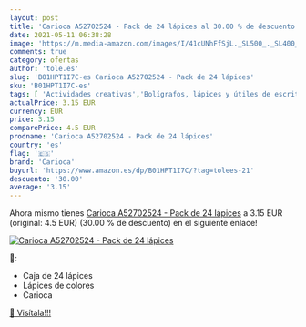 ```yaml
---
layout: post
title: 'Carioca A52702524 - Pack de 24 lápices al 30.00 % de descuento'
date: 2021-05-11 06:38:28
image: 'https://m.media-amazon.com/images/I/41cUNhFfSjL._SL500_._SL400_.jpg'
comments: true
category: ofertas
author: 'tole.es'
slug: 'B01HPT1I7C-es Carioca A52702524 - Pack de 24 lápices'
sku: 'B01HPT1I7C-es'
tags: [ 'Actividades creativas','Bolígrafos, lápices y útiles de escritura','Juguetes','Juguetes y juegos','Lápices','Lápices de colores para adultos','Material de escritura y dibujo para niños','Oficina y papelería','carioca','lápices', ]
actualPrice: 3.15 EUR
currency: EUR
price: 3.15
comparePrice: 4.5 EUR
prodname: 'Carioca A52702524 - Pack de 24 lápices'
country: 'es'
flag: '🇪🇸'
brand: 'Carioca'
buyurl: 'https://www.amazon.es/dp/B01HPT1I7C/?tag=tolees-21'
descuento: '30.00'
average: '3.15'
---
```


Ahora mismo tienes [Carioca A52702524 - Pack de 24 lápices](https://www.amazon.es/dp/B01HPT1I7C/?tag=tolees-21) a 3.15 EUR (original: 4.5 EUR) (30.00 %  de descuento) en el siguiente enlace!

[![Carioca A52702524 - Pack de 24 lápices](https://m.media-amazon.com/images/I/41cUNhFfSjL._SL500_._SL400_.jpg)](https://www.amazon.es/dp/B01HPT1I7C/?tag=tolees-21)

🔎:

- Caja de 24 lápices
- Lápices de colores
- Carioca

[🛒 Visítala!!!](https://www.amazon.es/dp/B01HPT1I7C/?tag=tolees-21)
